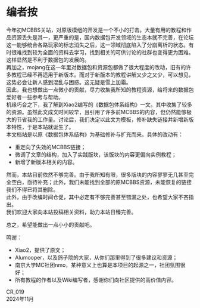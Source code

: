 # 编者按
今年初MCBBS关站，对原版模组的开发是一个不小的打击。大量有用的教程和作品资源丢失是其一，更严重的是，国内数据包开发领域的生态本就不完善，在论坛这一能够统合各路玩家的标志消失之后，这一领域彻底陷入了分崩离析的状态。有时很难找到较为全面的资料去学习，找到相关的可供讨论的社群也变得更为困难。这样显然是不利于数据包的发展的。  
再加之，mojang在这一年里对数据包和资源包都做了很大程度的改动，旧有的许多教程已经不再适用于新版本。而对于新版本的教程讲解又少之又少，可以想见，这势必会让新人感到混乱与困惑。这无疑是雪上加霜。  
因此，我也想做出一点微小的贡献，尽力收集我所知的教程资源，给将来的数据包爱好者一些参考与帮助。  
机缘巧合之下，我了解到Xiao2编写的《数据包体系结构》一文。其中收集了较多的资源。虽然此文成文时间较早，且引用了许多前MCBBS的内容，但仍然能够极大的节省我的工作量。讨论后，我们决定以此文为模板，修补缺失链接并新增新版本特性，于是本站就诞生了。  
本文档站是以原《数据包体系结构》为基础修补与扩充而来。具体的改动有：
- 重定向了失效的MCBBS链接；
- 微调了文章的结构，加入了实践版块，该版块的内容更偏向实例教程；
- 新增了新版本相关的内容。

然而，本站目前依然不够完善。由于我所知有限，很多版块的内容寥寥无几甚至完全空白，亟待补充；此外，我们未能找到全部的原MCBBS资源，未能恢复的链接我们不得已将其删除。  
此外，由于改编时间仓促，其中必定有不够完善甚至错漏之处，也希望大家不吝指出。  
我们欢迎大家向本站投稿相关资料，助力本站日臻完善。  

总之，希望能做出一点小小的贡献吧。

鸣谢：
- Xiao2，提供了原文；
- Alumooper，以及鸽子院的大家，从你们那里得到了很多建议和资源；
- 南京大学MC社团nmo，某种意义上也算是本项目的起源之一，社团氛围很好；
- 所有教程的作者以及Wiki编写者，感谢你们向社区提供的高价值内容。


CR_019  
2024年11月